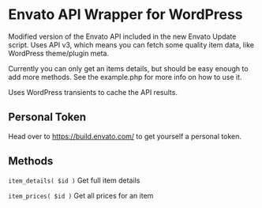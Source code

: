 # Envato API Wrapper for WordPress

Modified version of the Envato API included in the new Envato Update script. Uses API v3, which means you can fetch some quality item data, like WordPress theme/plugin meta.

Currently you can only get an items details, but should be easy enough to add more methods. See the example.php for more info on how to use it.

Uses WordPress transients to cache the API results.

## Personal Token

Head over to https://build.envato.com/ to get yourself a personal token.

## Methods

`item_details( $id )` Get full item details

`item_prices( $id )` Get all prices for an item
